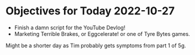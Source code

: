 # Objectives for Today 2022-10-27

- Finish a damn script for the YouTube Devlog!
- Marketing Terrible Brakes, or Eggcelerate! or one of Tyre Bytes games.

Might be a shorter day as Tim probably gets symptoms from part 1 of 5g.

